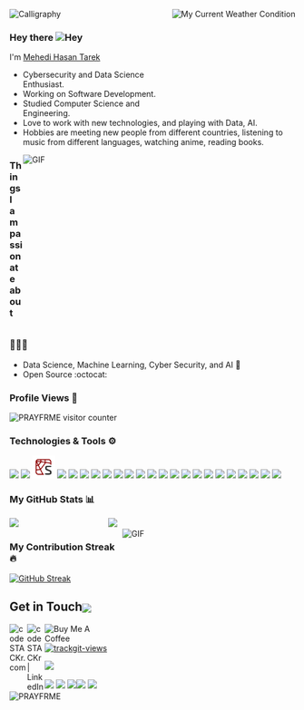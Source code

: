 <img src="https://upload.wikimedia.org/wikipedia/commons/8/8d/Bismillah_Calligraphy20.svg" alt="Calligraphy">  <img height="180px" src="https://weather-icon.journeyad.repl.co/@dhaka?v=1" align="right" alt="My Current Weather Condition">


### Hey there <img src="https://media.giphy.com/media/hvRJCLFzcasrR4ia7z/giphy.gif" width="25px" height="20px" alt="Hey">


I'm [Mehedi Hasan Tarek](https://linktr.ee/PRAYFRME)

- Cybersecurity and Data Science Enthusiast. 
- Working on Software Development.
- Studied Computer Science and Engineering. 
- Love to work with new technologies, and playing with Data, AI.
- Hobbies are meeting new people from different countries, listening to music from different languages, watching anime, reading books.

<img align="right" alt="GIF" src="https://cdn.dribbble.com/users/1059583/screenshots/4171367/media/5c8264a20b247115b68e6c2f4c97d5e6.gif?raw=true" width="480" height="325" alt="GIF"/>

### Things I am passionate about 🕵🏻‍♂️

- Data Science, Machine Learning, Cyber Security, and AI :robot:
- Open Source :octocat:

### Profile Views 🧮
![PRAYFRME visitor counter](https://count.getloli.com/get/@PRAYFRME?theme=rule34)


### Technologies & Tools ⚙
<code><img height="40" src="https://upload.wikimedia.org/wikipedia/commons/9/9a/Visual_Studio_Code_1.35_icon.svg"></code>
<code><img height="40" src="https://upload.wikimedia.org/wikipedia/commons/5/59/Visual_Studio_Icon_2019.svg"></code>
<code><img height="40" src="https://raw.githubusercontent.com/spyder-ide/spyder/ba9485ccb16e0e320ebad5db0af8826fddfd846c/spyder/images/light/spyder_about.svg"></code>
<code><img height="40" src="https://upload.wikimedia.org/wikipedia/commons/d/d0/Google_Colaboratory_SVG_Logo.svg"></code>
<code><img height="40" src="https://upload.wikimedia.org/wikipedia/commons/3/38/Jupyter_logo.svg"></code>
<code><img height="40" src="https://upload.wikimedia.org/wikipedia/commons/9/98/Apache_NetBeans_Logo.svg"></code>
<code><img height="40" src="https://developer.android.com/studio/images/studio-icon.svg"></code>
<code><img height="40" src="https://upload.wikimedia.org/wikipedia/commons/c/c3/Python-logo-notext.svg"></code>
<code><img height="40" src="https://upload.wikimedia.org/wikipedia/en/3/30/Java_programming_language_logo.svg"></code>
<code><img height="40" src="https://upload.wikimedia.org/wikipedia/commons/1/18/C_Programming_Language.svg"></code>
<code><img height="40" src="https://upload.wikimedia.org/wikipedia/commons/1/18/ISO_C%2B%2B_Logo.svg"></code>
<code><img height="40" src="https://upload.wikimedia.org/wikipedia/commons/2/21/Matlab_Logo.png"></code>
<code><img height="40" src="https://upload.wikimedia.org/wikipedia/commons/3/38/HTML5_Badge.svg"></code>
<code><img height="40" src="https://upload.wikimedia.org/wikipedia/commons/6/62/CSS3_logo.svg"></code>
<code><img height="40" src="https://upload.wikimedia.org/wikipedia/commons/c/c5/Git_Icon.svg"></code>
<code><img height="40" src="https://raw.githubusercontent.com/gist/christophermanning/4460135/raw/7278f8125f4508e096396b024304daf238e38b97/octocat.svg"></code>
<code><img height="40" src="https://upload.wikimedia.org/wikipedia/commons/b/b0/NewTux.svg"></code>
<code><img height="40" src="https://raw.githubusercontent.com/PRAYFRME/PRAYFRME/ab7a4380bf14262e407046d9e36f35935fc9ff7a/GIF/redis-cube.svg"></code>
<code><img height="40" src="https://upload.wikimedia.org/wikipedia/commons/e/e1/Oracle_Corporation_logo.svg"></code>
<code><img height="40" src="https://upload.wikimedia.org/wikipedia/en/d/dd/MySQL_logo.svg"></code>
<code><img height="40" src="https://raw.githubusercontent.com/PRAYFRME/PRAYFRME/efb5e6885ebb01baefff033a12f503956c2f4e7f/GIF/AutoCAD.svg"></code>
<code><img height="40" src="https://static.djangoproject.com/img/logos/django-logo-negative.svg"></code>
<code><img height="40" src="https://upload.wikimedia.org/wikipedia/commons/4/4e/Docker_%28container_engine%29_logo.svg"></code>


### My GitHub Stats 📊 

<img width="330px" align="right" src="https://github-readme-stats.vercel.app/api/top-langs/?username=PRAYFRME&show_icons=true&count_private=true&include_all_commits=true&icon_color=D10000&show_owner=true&locale=en&layout=compact" />

<img src="https://github-readme-stats.vercel.app/api?username=PRAYFRME&show_icons=true&count_private=true&include_all_commits=true&icon_color=D10000&show_owner=true&locale=en" />


<img align="right" alt="GIF" src="https://github.com/PRAYFRME/PRAYFRME/blob/main/GIF/working.gif?raw=true" width="305" height="300" />


###  My Contribution Streak 🔥
[![GitHub Streak](https://github-readme-streak-stats.herokuapp.com?user=PRAYFRME&theme=blood&fire=FFBA47)](https://git.io/streak-stats)
 

<h2>Get in Touch<img align="center" src="https://github.com/PRAYFRME/PRAYFRME/blob/main/GIF/Handshake.gif" height="33px" /></h2>

[<img align="left" alt="codeSTACKr.com" width="31px" src="https://raw.githubusercontent.com/PRAYFRME/PRAYFRME/84af7fefdb739eb33fc46aee5c73cd34e4e2ea61/GIF/internet-explorer-logo-svgrepo-com.svg" />][website]
[<img align="left" alt="codeSTACKr | LinkedIn" width="31px" src="https://cdn.worldvectorlogo.com/logos/linkedin-icon-2.svg" />][linkedin]
<a href="https://www.buymeacoffee.com/prayfrme" target="_blank"><img align="left" src="https://www.buymeacoffee.com/assets/img/guidelines/download-assets-sm-1.svg" alt="Buy Me A Coffee" width="110" ></a>
<img align="left" width="185px" src="https://komarev.com/ghpvc/?username=PRAYFRME&color=FF0000&style=flat&label=NEW+VIEWS" alt="PRAYFRME"/>

<a href="https://trackgit.com">
<img width="155px" src="https://us-central1-trackgit-analytics.cloudfunctions.net/token/ping/kvwurpx2jpmnyixws9kv" alt="trackgit-views" />
</a>

[website]: https://linktr.ee/PRAYFRME
[linkedin]: https://www.linkedin.com/in/prayfrme/

![](https://hit.yhype.me/github/profile?user_id=67306802)


<p align="left">
 <img align="" height='90px' src="https://github.com/PRAYFRME/PRAYFRME/blob/main/GIF/b_1_partly_cloudy.svg" />
<img align="" height='120px' src="https://github.com/aryashah2k/aryashah2k/blob/main/assets/Geometric%20White.gif" /> <img align="" height='120px' src="https://raw.githubusercontent.com/rodrigograca31/rodrigograca31/master/matrix.svg" /><img align="" height='120px' src="https://github.com/aryashah2k/aryashah2k/blob/main/assets/Geometric%20White.gif" />
 <img align="" height='90px' src="https://github.com/PRAYFRME/PRAYFRME/blob/main/GIF/b_1_partly_cloudy.svg" />
</p>
